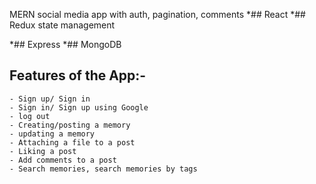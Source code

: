 MERN social media app with auth, pagination, comments
*## React
*## Redux state management

*## Express
*## MongoDB


## Features of the App:-
    - Sign up/ Sign in 
    - Sign in/ Sign up using Google
    - log out
    - Creating/posting a memory
    - updating a memory
    - Attaching a file to a post
    - Liking a post
    - Add comments to a post
    - Search memories, search memories by tags

